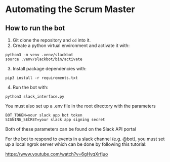 # Automating the Scrum Master

## How to run the bot

1. Git clone the repository and `cd` into it. 
2. Create a python virtual environment and activate it with:
```
python3 -m venv .venv/slackbot
source .venv/slackbot/bin/activate
```
3. Install package dependencies with:
```
pip3 install -r requirements.txt
```

4. Run the bot with:
```
python3 slack_interface.py
```

You must also set up a .env file in the root directory with the parameters 
```
BOT_TOKEN=your slack app bot token
SIGNING_SECRET=your slack app signing secret
```

Both of these parameters can be found on the Slack API portal

For the bot to respond to events in a slack channel (e.g. @bot), you must set up a local ngrok server which can be done by following this tutorial:

https://www.youtube.com/watch?v=6gHvqXrfjuo
